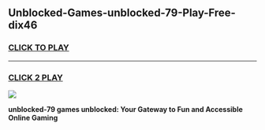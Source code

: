 
## Unblocked-Games-unblocked-79-Play-Free-dix46
<h3>
<a href="https://premium76.site?title=unblocked-79&ref=21A">CLICK TO PLAY</a></h3>
<hr>

<h3>
<a href="https://premium76.site?title=unblocked-79&ref=21A">CLICK 2 PLAY</a>
  
</h3>

<a href="https://premium76.site?title=unblocked-79&ref=21A"><img src="https://clearcache.store/games.png"></a>


**unblocked-79 games unblocked: Your Gateway to Fun and Accessible Online Gaming**
